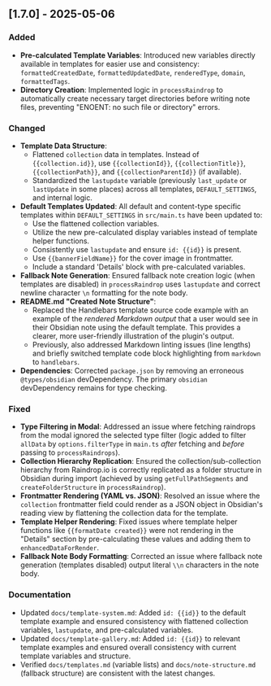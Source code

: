 ## [1.7.0] - 2025-05-06

### Added

- **Pre-calculated Template Variables**: Introduced new variables directly available in templates for easier use and consistency: `formattedCreatedDate`, `formattedUpdatedDate`, `renderedType`, `domain`, `formattedTags`.
- **Directory Creation**: Implemented logic in `processRaindrop` to automatically create necessary target directories before writing note files, preventing "ENOENT: no such file or directory" errors.

### Changed

- **Template Data Structure**:
    - Flattened `collection` data in templates. Instead of `{{collection.id}}`, use `{{collectionId}}`, `{{collectionTitle}}`, `{{collectionPath}}`, and `{{collectionParentId}}` (if available).
    - Standardized the `lastupdate` variable (previously `last_update` or `lastUpdate` in some places) across all templates, `DEFAULT_SETTINGS`, and internal logic.
- **Default Templates Updated**: All default and content-type specific templates within `DEFAULT_SETTINGS` in `src/main.ts` have been updated to:
    - Use the flattened collection variables.
    - Utilize the new pre-calculated display variables instead of template helper functions.
    - Consistently use `lastupdate` and ensure `id: {{id}}` is present.
    - Use `{{bannerFieldName}}` for the cover image in frontmatter.
    - Include a standard 'Details' block with pre-calculated variables.
- **Fallback Note Generation**: Ensured fallback note creation logic (when templates are disabled) in `processRaindrop` uses `lastupdate` and correct newline character `\n` formatting for the note body.
- **README.md "Created Note Structure"**:
    - Replaced the Handlebars template source code example with an example of the *rendered Markdown output* that a user would see in their Obsidian note using the default template. This provides a clearer, more user-friendly illustration of the plugin's output.
    - Previously, also addressed Markdown linting issues (line lengths) and briefly switched template code block highlighting from `markdown` to `handlebars`.
- **Dependencies**: Corrected `package.json` by removing an erroneous `@types/obsidian` devDependency. The primary `obsidian` devDependency remains for type checking.

### Fixed

- **Type Filtering in Modal**: Addressed an issue where fetching raindrops from the modal ignored the selected type filter (logic added to filter `allData` by `options.filterType` in `main.ts` *after* fetching and *before* passing to `processRaindrops`).
- **Collection Hierarchy Replication**: Ensured the collection/sub-collection hierarchy from Raindrop.io is correctly replicated as a folder structure in Obsidian during import (achieved by using `getFullPathSegments` and `createFolderStructure` in `processRaindrop`).
- **Frontmatter Rendering (YAML vs. JSON)**: Resolved an issue where the `collection` frontmatter field could render as a JSON object in Obsidian's reading view by flattening the collection data for the template.
- **Template Helper Rendering**: Fixed issues where template helper functions like `{{formatDate created}}` were not rendering in the "Details" section by pre-calculating these values and adding them to `enhancedDataForRender`.
- **Fallback Note Body Formatting**: Corrected an issue where fallback note generation (templates disabled) output literal `\\n` characters in the note body.

### Documentation

- Updated `docs/template-system.md`: Added `id: {{id}}` to the default template example and ensured consistency with flattened collection variables, `lastupdate`, and pre-calculated variables.
- Updated `docs/template-gallery.md`: Added `id: {{id}}` to relevant template examples and ensured overall consistency with current template variables and structure.
- Verified `docs/templates.md` (variable lists) and `docs/note-structure.md` (fallback structure) are consistent with the latest changes. 